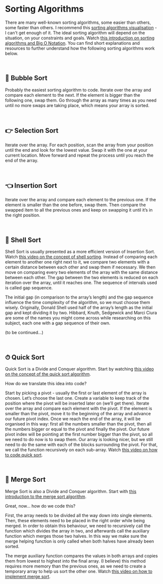 # Sorting Algorithms

There are many well-known sorting algorithms, some easier than others, some faster than others.
I recommend this [sorting algorithms visualisation](https://www.youtube.com/watch?v=ZZuD6iUe3Pc) - I can't get enough of it.
The ideal sorting algorithm will depend on the situation, on your constraints and goals.
Watch [this introduction on sorting algorithms and Big O Notation](https://www.youtube.com/watch?v=RGuJga2Gl_k).
You can find short explanations and resources to further understand how the following sorting algorithms work below.

<br />

## 🎈 Bubble Sort
Probably the easiest sorting algorithm to code.
Iterate over the array and compare each element to the next.
If the element is bigger than the following one, swap them.
Go through the array as many times as you need until no more swaps are taking place, which means your array is sorted.

<br />

## 👉 Selection Sort
Iterate over the array.
For each position, scan the array from your position until the end and look for the lowest value.
Swap it with the one at your current location.
Move forward and repeat the process until you reach the end of the array.

<br />

## 👈 Insertion Sort
Iterate over the array and compare each element to the previous one.
If the element is smaller than the one before, swap them.
Then compare the swapped item to all the previous ones and keep on swapping it until it’s in the right position.

<br />

## 🐚 Shell Sort
Shell Sort is usually presented as a more efficient version of Insertion Sort.
Watch [this video on the concept of shell sorting](https://www.youtube.com/watch?v=ddeLSDsYVp8).
Instead of comparing each element to another one right next to it, we compare two elements with a certain distance between each other and swap them if necessary.
We then move on comparing every two elements of the array with the same distance between each other.
The gap between the two elements is reduced on each iteration over the array, until it reaches one.
The sequence of intervals used is called gap sequence.

The initial gap (in comparison to the array’s length) and the gap sequence influence the time complexity of the algorithm, so we must choose them wisely.
Originally, Donald Shell used half of the array’s length as the initial gap and kept dividing it by two.
Hibbard, Knuth, Sedgewick and Marci Ciura are some of the names you might come across while researching on this subject, each one with a gap sequence of their own.

(to be continued...)

<br />

## ⏱  Quick Sort
Quick Sort is a Divide and Conquer algorithm.
Start by watching [this video on the concept of the quick sort algorithm](https://www.youtube.com/watch?v=WaNLJf8xzC4).

How do we translate this idea into code?

Start by picking a pivot - usually the first or last element of the array is chosen.
Let’s choose the last one.
Create a variable to keep track of the position where the pivot will be inserted later on (we’ll get there).
Iterate over the array and compare each element with the pivot.
If the element is smaller than the pivot, move it to the beginning of the array and advance our future pivot index.
Once we reach the end of the array, it will be organised in this way: first all the numbers smaller than the pivot, then all the numbers bigger or equal to the pivot and finally the pivot.
Our future pivot index will be pointing at the first number bigger than the pivot, so all we need to do now is to swap them.
Our array is looking nicer, but we still need to do the same with each of the blocks surrounding the pivot.
For that, we call the function recursively on each sub-array.
Watch [this video on how to code quick sort](https://www.youtube.com/watch?v=eqo2LxRADhU).

<br />

## 🔀 Merge Sort
Merge Sort is also a Divide and Conquer algorithm. 
Start with [this introduction to the merge sort algorithm](https://www.youtube.com/watch?v=x_Z9FcAPmbk).

Great, now… how do we code this?

First, the array needs to be divided all the way down into single elements.
Then, these elements need to be placed in the right order while being merged.
In order to obtain this behaviour, we need to recursively call the function which divides the array in two, and afterwards call the auxiliary function which merges those two halves.
In this way we make sure the merge helping function is only called when both halves have already been sorted.

The merge auxiliary function compares the values in both arrays and copies them from lowest to highest into the final array.
(I believe) this method requires more memory than the previous ones, as we need to create a temporary array to help us sort the other one.
Watch [this video on how to implement merge sort](https://www.youtube.com/watch?v=x_Z9FcAPmbk).
